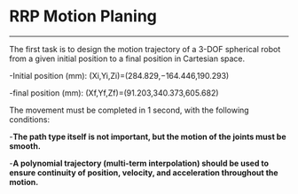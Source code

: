 # RRP Motion Planing
---
The first task is to design the motion trajectory of a 3-DOF spherical robot from a given initial position to a final position in Cartesian space.

-Initial position (mm): (Xi​,Yi​,Zi​)=(284.829,−164.446,190.293)

-final position (mm):   (Xf​,Yf​,Zf​)=(91.203,340.373,605.682)

The movement must be completed in 1 second, with the following conditions:

-**The path type itself is not important, but the motion of the joints must be smooth.**

-**A polynomial trajectory (multi-term interpolation) should be used to ensure continuity of position, velocity, and acceleration throughout the motion.**
